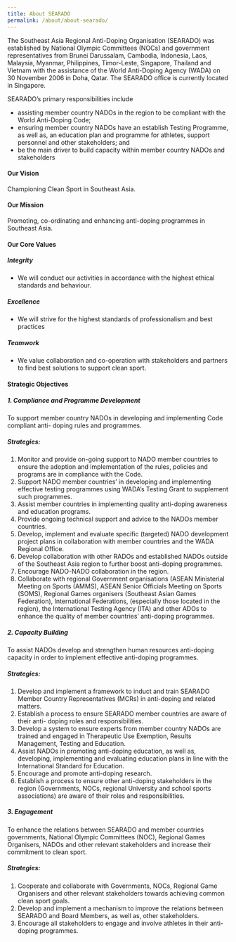 ```yaml
---
title: About SEARADO
permalink: /about/about-searado/
---
```

The Southeast Asia Regional Anti-Doping Organisation (SEARADO) was established by National Olympic Committees (NOCs) and government representatives from Brunei Darussalam, Cambodia, Indonesia, Laos, Malaysia, Myanmar, Philippines, Timor-Leste, Singapore, Thailand and Vietnam with the assistance of the World Anti-Doping Agency (WADA) on 30 November 2006 in Doha, Qatar. The SEARADO office is currently located in Singapore.

SEARADO’s primary responsibilities include 
- assisting member country NADOs in the region to be compliant with the World Anti-Doping Code; 
- ensuring member country NADOs have an establish Testing Programme, as well as, an education plan and programme for athletes, support personnel and other stakeholders; and 
- be the main driver to build capacity within member country NADOs and stakeholders

#### **Our Vision** 
Championing Clean Sport in Southeast Asia. 

#### **Our Mission**
Promoting, co-ordinating and enhancing anti-doping programmes in Southeast Asia.

#### **Our Core Values**
##### **Integrity**
- We will conduct our activities in accordance with the highest ethical standards and behaviour.

##### **Excellence**
- We will strive for the highest standards of professionalism and best practices

##### **Teamwork**
- We value collaboration and co-operation with stakeholders and partners to find best solutions to support clean sport.

#### **Strategic Objectives**
##### **1. Compliance and Programme Development**
To support member country NADOs in developing and implementing Code compliant anti- doping rules and programmes.
##### **Strategies:**
1. Monitor and provide on-going support to NADO member countries to ensure the adoption and implementation of the rules, policies and programs are in compliance with the Code.
2. Support NADO member countries’ in developing and implementing effective testing programmes using WADA’s Testing Grant to supplement such programmes.
3. Assist member countries in implementing quality anti-doping awareness and education programs.
4. Provide ongoing technical support and advice to the NADOs member countries.
5. Develop, implement and evaluate specific (targeted) NADO development project plans in collaboration with member countries and the WADA Regional Office.
6. Develop collaboration with other RADOs and established NADOs outside of the Southeast Asia region to further boost anti-doping programmes.
7. Encourage NADO-NADO collaboration in the region.
8. Collaborate with regional Government organisations (ASEAN Ministerial Meeting on
Sports (AMMS), ASEAN Senior Officials Meeting on Sports (SOMS), Regional Games organisers (Southeast Asian Games Federation), International Federations, (especially those located in the region), the International Testing Agency (ITA) and other ADOs to enhance the quality of member countries’ anti-doping programmes.

##### **2. Capacity Building**
To assist NADOs develop and strengthen human resources anti-doping capacity in order to implement effective anti-doping programmes.
##### **Strategies:**
1. Develop and implement a framework to induct and train SEARADO Member Country Representatives (MCRs) in anti-doping and related matters.
2. Establish a process to ensure SEARADO member countries are aware of their anti- doping roles and responsibilities.
3. Develop a system to ensure experts from member country NADOs are trained and engaged in Therapeutic Use Exemption, Results Management, Testing and Education.
4. Assist NADOs in promoting anti-doping education, as well as, developing, implementing and evaluating education plans in line with the International Standard for Education.
5. Encourage and promote anti-doping research.
6. Establish a process to ensure other anti-doping stakeholders in the region (Governments, NOCs, regional University and school sports associations) are aware of their roles and responsibilities.

##### **3. Engagement**
To enhance the relations between SEARADO and member countries governments, National Olympic Committees (NOC), Regional Games Organisers, NADOs and other relevant stakeholders and increase their commitment to clean sport.
##### **Strategies:**
1. Cooperate and collaborate with Governments, NOCs, Regional Game Organisers and other relevant stakeholders towards achieving common clean sport goals.
2. Develop and implement a mechanism to improve the relations between SEARADO and Board Members, as well as, other stakeholders.
3. Encourage all stakeholders to engage and involve athletes in their anti-doping programmes.
